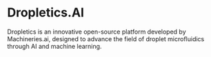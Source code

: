 # Dropletics.AI
Dropletics is an innovative open-source platform developed by Machineries.ai, designed to advance the field of droplet microfluidics through AI and machine learning.
